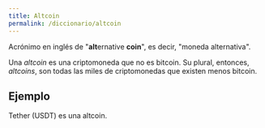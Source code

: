 ```yaml
---
title: Altcoin
permalink: /diccionario/altcoin
---
```


Acrónimo en inglés de "**alt**ernative **coin**", es decir, "moneda alternativa".

Una *altcoin* es una criptomoneda que no es bitcoin. Su plural, entonces, *altcoins*, son todas las miles de criptomonedas que existen menos bitcoin.

## Ejemplo

Tether (USDT) es una altcoin.